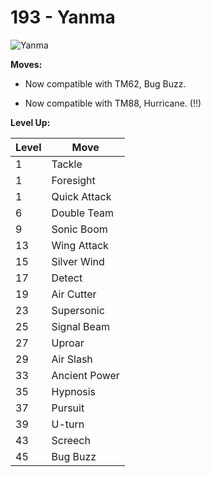 # 193 - Yanma
![][193]

**Moves:**

 - Now compatible with TM62, Bug Buzz.

 - Now compatible with TM88, Hurricane. (!!)

**Level Up:**

Level | Move
---   | ---
  1   | Tackle
  1   | Foresight
  1   | Quick Attack
  6   | Double Team
  9   | Sonic Boom
 13   | Wing Attack
 15   | Silver Wind
 17   | Detect
 19   | Air Cutter
 23   | Supersonic
 25   | Signal Beam
 27   | Uproar
 29   | Air Slash
 33   | Ancient Power
 35   | Hypnosis
 37   | Pursuit
 39   | U-turn
 43   | Screech
 45   | Bug Buzz



[193]: https://raw.githubusercontent.com/PokeAPI/sprites/master/sprites/pokemon/193.png "Yanma"
